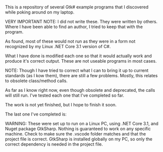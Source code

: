 This is a repository of several Gtk# example programs that I discovered while poking around on my laptop.

VERY IMPORTANT NOTE:  I did not write these.  They were written by others.  Where I have been able to find an author, I tried to keep that with the program.

As found, most of these would not run as they were in a form not recognized by my Linux .NET Core 3.1 version of C#.  

What I have done is modified each one so that it would actually work and produce it's correct output.  These are not useable programs in most cases.

NOTE: Though I have tried to correct what I can to bring it up to current standards (as I kow them), there are still a few problems.  Mostly, this relates to obsolete class/method calls.

As far as I know right now, even though obsolete and deprecated, the calls will still run.  I've tested each one that I've completed so far.

The work is not yet finished, but I hope to finish it soon.

The last one I've completed is:


WARNING: These were set up to run on a Linux PC, using .NET Core 3.1, and Nuget package GtkSharp.
Nothing is guaranteed to work on any specific machine.  Check to make sure the .vscode folder matches and that the project file is correct.
GtkSharp is installed globally on my PC, so only the correct dependency is needed in the project file. 
